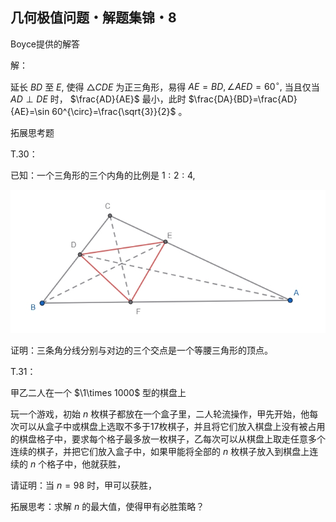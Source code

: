 ## 几何极值问题・解题集锦・8

Boyce提供的解答

解：

延长 $BD$ 至 $E,$ 使得 $\triangle CDE$ 为正三角形，易得 $AE=BD,\angle AED=60^{\circ},$
当且仅当 $AD\perp DE$ 时， $\frac{AD}{AE}$ 最小，此时 $\frac{DA}{BD}=\frac{AD}{AE}=\sin 60^{\circ}=\frac{\sqrt{3}}{2}$ 。

拓展思考题

T.30：

已知：一个三角形的三个内角的比例是 $1:2:4,$

![图](/pics/p85-1.png)

证明：三条角分线分别与对边的三个交点是一个等腰三角形的顶点。

T.31：

甲乙二人在一个 $\1\times 1000$ 型的棋盘上

玩一个游戏，初始 $n$ 枚棋子都放在一个盒子里，二人轮流操作，甲先开始，他每次可以从盒子中或棋盘上选取不多于17枚棋子，并且将它们放入棋盘上没有被占用的棋盘格子中，要求每个格子最多放一枚棋子，乙每次可以从棋盘上取走任意多个连续的棋子，并把它们放入盒子中，如果甲能将全部的 $n$ 枚棋子放入到棋盘上连续的 $n$ 个格子中，他就获胜，

请证明：当 $n=98$ 时，甲可以获胜，

拓展思考：求解 $n$ 的最大值，使得甲有必胜策略？
